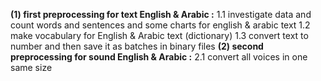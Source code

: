 **(1) first preprocessing for text English & Arabic :**
 1.1 investigate data and count words and sentences and some charts for english & arabic text 
 1.2 make vocabulary for English & Arabic text (dictionary)
 1.3 convert text to number and then save it as batches in binary files 
**(2) second preprocessing for sound English & Arabic :**
 2.1 convert all voices in one same size 
